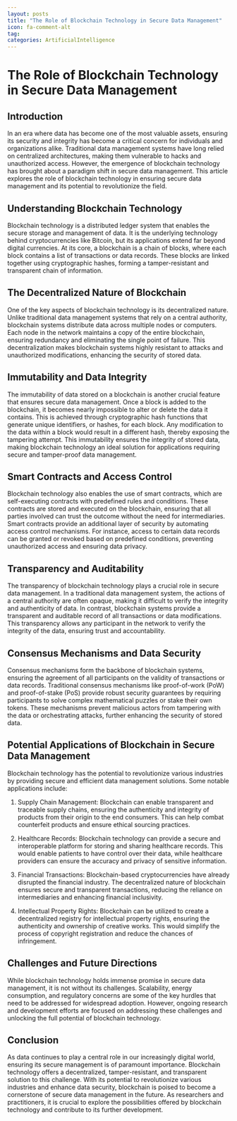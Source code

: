 ```yaml
---
layout: posts
title: "The Role of Blockchain Technology in Secure Data Management"
icon: fa-comment-alt
tag:      
categories: ArtificialIntelligence
---
```



# The Role of Blockchain Technology in Secure Data Management

## Introduction

In an era where data has become one of the most valuable assets, ensuring its security and integrity has become a critical concern for individuals and organizations alike. Traditional data management systems have long relied on centralized architectures, making them vulnerable to hacks and unauthorized access. However, the emergence of blockchain technology has brought about a paradigm shift in secure data management. This article explores the role of blockchain technology in ensuring secure data management and its potential to revolutionize the field.

## Understanding Blockchain Technology

Blockchain technology is a distributed ledger system that enables the secure storage and management of data. It is the underlying technology behind cryptocurrencies like Bitcoin, but its applications extend far beyond digital currencies. At its core, a blockchain is a chain of blocks, where each block contains a list of transactions or data records. These blocks are linked together using cryptographic hashes, forming a tamper-resistant and transparent chain of information.

## The Decentralized Nature of Blockchain

One of the key aspects of blockchain technology is its decentralized nature. Unlike traditional data management systems that rely on a central authority, blockchain systems distribute data across multiple nodes or computers. Each node in the network maintains a copy of the entire blockchain, ensuring redundancy and eliminating the single point of failure. This decentralization makes blockchain systems highly resistant to attacks and unauthorized modifications, enhancing the security of stored data.

## Immutability and Data Integrity

The immutability of data stored on a blockchain is another crucial feature that ensures secure data management. Once a block is added to the blockchain, it becomes nearly impossible to alter or delete the data it contains. This is achieved through cryptographic hash functions that generate unique identifiers, or hashes, for each block. Any modification to the data within a block would result in a different hash, thereby exposing the tampering attempt. This immutability ensures the integrity of stored data, making blockchain technology an ideal solution for applications requiring secure and tamper-proof data management.

## Smart Contracts and Access Control

Blockchain technology also enables the use of smart contracts, which are self-executing contracts with predefined rules and conditions. These contracts are stored and executed on the blockchain, ensuring that all parties involved can trust the outcome without the need for intermediaries. Smart contracts provide an additional layer of security by automating access control mechanisms. For instance, access to certain data records can be granted or revoked based on predefined conditions, preventing unauthorized access and ensuring data privacy.

## Transparency and Auditability

The transparency of blockchain technology plays a crucial role in secure data management. In a traditional data management system, the actions of a central authority are often opaque, making it difficult to verify the integrity and authenticity of data. In contrast, blockchain systems provide a transparent and auditable record of all transactions or data modifications. This transparency allows any participant in the network to verify the integrity of the data, ensuring trust and accountability.

## Consensus Mechanisms and Data Security

Consensus mechanisms form the backbone of blockchain systems, ensuring the agreement of all participants on the validity of transactions or data records. Traditional consensus mechanisms like proof-of-work (PoW) and proof-of-stake (PoS) provide robust security guarantees by requiring participants to solve complex mathematical puzzles or stake their own tokens. These mechanisms prevent malicious actors from tampering with the data or orchestrating attacks, further enhancing the security of stored data.

## Potential Applications of Blockchain in Secure Data Management

Blockchain technology has the potential to revolutionize various industries by providing secure and efficient data management solutions. Some notable applications include:

1. Supply Chain Management: Blockchain can enable transparent and traceable supply chains, ensuring the authenticity and integrity of products from their origin to the end consumers. This can help combat counterfeit products and ensure ethical sourcing practices.

2. Healthcare Records: Blockchain technology can provide a secure and interoperable platform for storing and sharing healthcare records. This would enable patients to have control over their data, while healthcare providers can ensure the accuracy and privacy of sensitive information.

3. Financial Transactions: Blockchain-based cryptocurrencies have already disrupted the financial industry. The decentralized nature of blockchain ensures secure and transparent transactions, reducing the reliance on intermediaries and enhancing financial inclusivity.

4. Intellectual Property Rights: Blockchain can be utilized to create a decentralized registry for intellectual property rights, ensuring the authenticity and ownership of creative works. This would simplify the process of copyright registration and reduce the chances of infringement.

## Challenges and Future Directions

While blockchain technology holds immense promise in secure data management, it is not without its challenges. Scalability, energy consumption, and regulatory concerns are some of the key hurdles that need to be addressed for widespread adoption. However, ongoing research and development efforts are focused on addressing these challenges and unlocking the full potential of blockchain technology.

## Conclusion

As data continues to play a central role in our increasingly digital world, ensuring its secure management is of paramount importance. Blockchain technology offers a decentralized, tamper-resistant, and transparent solution to this challenge. With its potential to revolutionize various industries and enhance data security, blockchain is poised to become a cornerstone of secure data management in the future. As researchers and practitioners, it is crucial to explore the possibilities offered by blockchain technology and contribute to its further development.